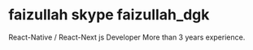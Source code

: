 # faizullah skype faizullah_dgk
React-Native / React-Next js Developer
More than 3 years experience.
